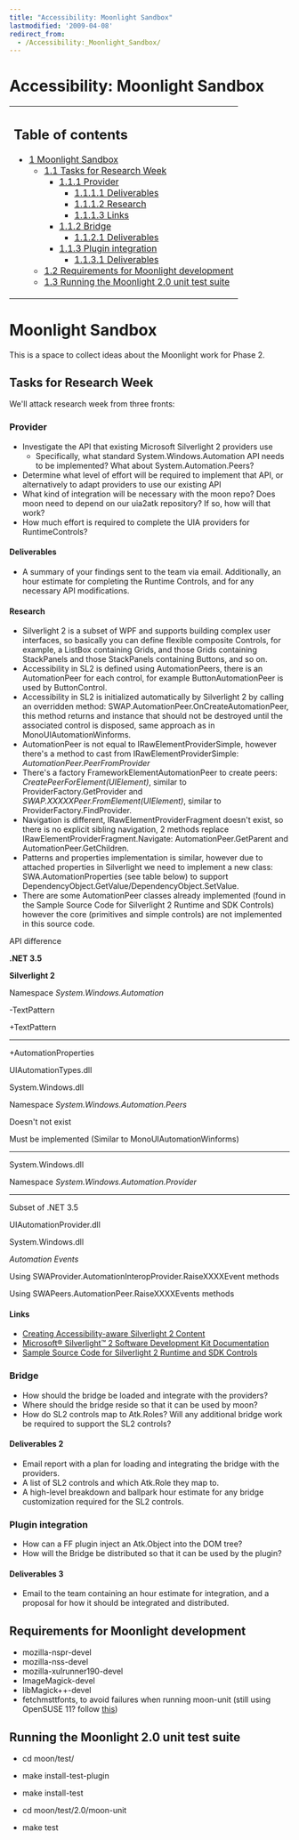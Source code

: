 ```yaml
---
title: "Accessibility: Moonlight Sandbox"
lastmodified: '2009-04-08'
redirect_from:
  - /Accessibility:_Moonlight_Sandbox/
---
```


Accessibility: Moonlight Sandbox
================================

<table>
<col width="100%" />
<tbody>
<tr class="odd">
<td align="left"><h2>Table of contents</h2>
<ul>
<li><a href="#moonlight-sandbox">1 Moonlight Sandbox</a>
<ul>
<li><a href="#tasks-for-research-week">1.1 Tasks for Research Week</a>
<ul>
<li><a href="#provider">1.1.1 Provider</a>
<ul>
<li><a href="#deliverables">1.1.1.1 Deliverables</a></li>
<li><a href="#research">1.1.1.2 Research</a></li>
<li><a href="#links">1.1.1.3 Links</a></li>
</ul></li>
<li><a href="#bridge">1.1.2 Bridge</a>
<ul>
<li><a href="#deliverables-2">1.1.2.1 Deliverables</a></li>
</ul></li>
<li><a href="#plugin-integration">1.1.3 Plugin integration</a>
<ul>
<li><a href="#deliverables-3">1.1.3.1 Deliverables</a></li>
</ul></li>
</ul></li>
<li><a href="#requirements-for-moonlight-development">1.2 Requirements for Moonlight development</a></li>
<li><a href="#running-the-moonlight-20-unit-test-suite">1.3 Running the Moonlight 2.0 unit test suite</a></li>
</ul></li>
</ul></td>
</tr>
</tbody>
</table>

Moonlight Sandbox
=================

This is a space to collect ideas about the Moonlight work for Phase 2.

Tasks for Research Week
-----------------------

We'll attack research week from three fronts:

### Provider

-   Investigate the API that existing Microsoft Silverlight 2 providers use
    -   Specifically, what standard System.Windows.Automation API needs to be implemented? What about System.Automation.Peers?
-   Determine what level of effort will be required to implement that API, or alternatively to adapt providers to use our existing API
-   What kind of integration will be necessary with the moon repo? Does moon need to depend on our uia2atk repository? If so, how will that work?
-   How much effort is required to complete the UIA providers for RuntimeControls?

#### Deliverables

-   A summary of your findings sent to the team via email. Additionally, an hour estimate for completing the Runtime Controls, and for any necessary API modifications.

#### Research

-   Silverlight 2 is a subset of WPF and supports building complex user interfaces, so basically you can define flexible composite Controls, for example, a ListBox containing Grids, and those Grids containing StackPanels and those StackPanels containing Buttons, and so on.
-   Accessibility in SL2 is defined using AutomationPeers, there is an AutomationPeer for each control, for example ButtonAutomationPeer is used by ButtonControl.
-   Accessibility in SL2 is initialized automatically by Silverlight 2 by calling an overridden method: SWAP.AutomationPeer.OnCreateAutomationPeer, this method returns and instance that should not be destroyed until the associated control is disposed, same approach as in MonoUIAutomationWinforms.
-   AutomationPeer is not equal to IRawElementProviderSimple, however there's a method to cast from IRawElementProviderSimple: *AutomationPeer.PeerFromProvider*
-   There's a factory FrameworkElementAutomationPeer to create peers: *CreatePeerForElement(UIElement)*, similar to ProviderFactory.GetProvider and *SWAP.XXXXXPeer.FromElement(UIElement)*, similar to ProviderFactory.FindProvider.
-   Navigation is different, IRawElementProviderFragment doesn't exist, so there is no explicit sibling navigation, 2 methods replace IRawElementProviderFragment.Navigate: AutomationPeer.GetParent and AutomationPeer.GetChildren.
-   Patterns and properties implementation is similar, however due to attached properties in Silverlight we need to implement a new class: SWA.AutomationProperties (see table below) to support DependencyObject.GetValue/DependencyObject.SetValue.
-   There are some AutomationPeer classes already implemented (found in the Sample Source Code for Silverlight 2 Runtime and SDK Controls) however the core (primitives and simple controls) are not implemented in this source code.

API difference

**.NET 3.5**

**Silverlight 2**

Namespace *System.Windows.Automation*

-TextPattern

+TextPattern

---

+AutomationProperties

UIAutomationTypes.dll

System.Windows.dll

Namespace *System.Windows.Automation.Peers*

Doesn't not exist

Must be implemented (Similar to MonoUIAutomationWinforms)

---

System.Windows.dll

Namespace *System.Windows.Automation.Provider*

---

Subset of .NET 3.5

UIAutomationProvider.dll

System.Windows.dll

*Automation Events*

Using SWAProvider.AutomationInteropProvider.RaiseXXXXEvent methods

Using SWAPeers.AutomationPeer.RaiseXXXXEvents methods

#### Links

-   [Creating Accessibility-aware Silverlight 2 Content](http://www.code-magazine.com/Article.aspx?quickid=0810062)
-   [Microsoft® Silverlight™ 2 Software Development Kit Documentation](http://www.microsoft.com/Downloads/details.aspx?familyid=BCE7684A-507B-4FC6-BC99-6933CD690CAB&displaylang=en)
-   [Sample Source Code for Silverlight 2 Runtime and SDK Controls](http://www.microsoft.com/downloads/details.aspx?FamilyID=EB83ED4C-AC85-4DE9-8395-285628EE2254&displaylang=en)

### Bridge

-   How should the bridge be loaded and integrate with the providers?
-   Where should the bridge reside so that it can be used by moon?
-   How do SL2 controls map to Atk.Roles? Will any additional bridge work be required to support the SL2 controls?

#### Deliverables 2

-   Email report with a plan for loading and integrating the bridge with the providers.
-   A list of SL2 controls and which Atk.Role they map to.
-   A high-level breakdown and ballpark hour estimate for any bridge customization required for the SL2 controls.

### Plugin integration

-   How can a FF plugin inject an Atk.Object into the DOM tree?
-   How will the Bridge be distributed so that it can be used by the plugin?

#### Deliverables 3

-   Email to the team containing an hour estimate for integration, and a proposal for how it should be integrated and distributed.

Requirements for Moonlight development
--------------------------------------

-   mozilla-nspr-devel
-   mozilla-nss-devel
-   mozilla-xulrunner190-devel
-   ImageMagick-devel
-   libMagick++-devel
-   fetchmsttfonts, to avoid failures when running moon-unit (still using OpenSUSE 11? follow [this](http://www.benkevan.com/blog/installing-microsoft-fonts-on-opensuse-110/))

Running the Moonlight 2.0 unit test suite
-----------------------------------------

-   cd moon/test/
-   make install-test-plugin
-   make install-test

-   cd moon/test/2.0/moon-unit
-   make test


